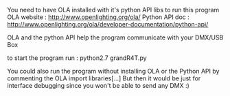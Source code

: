 You need to have OLA installed with it's python API libs to run this program
OLA website : http://www.openlighting.org/ola/
Python API doc : http://www.openlighting.org/ola/developer-documentation/python-api/

OLA and the python API help the program communicate with your DMX/USB Box

to start the program run :
	python2.7 grandR4T.py 

You could also run the program without installing OLA or the Python API
by commenting the OLA import libraries[...]
But then it would be just for interface debugging since you won't be able to 
send any DMX :)
